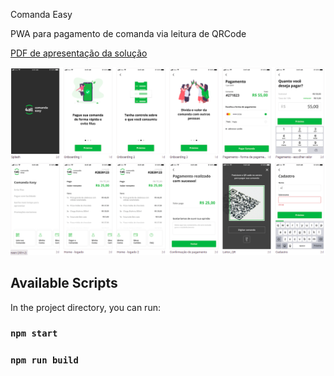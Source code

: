 Comanda Easy

PWA para pagamento de comanda via leitura de QRCode

[PDF de apresentação da solução](https://drive.google.com/file/d/17AHpwIWYGSyCI3szueZWPJNQNKcSQbN-/view?usp=sharing)

![ComandaEasy](https://raw.githubusercontent.com/mathiasfc/Hackaton-PWA/master/src/images/pwahack.png)



## Available Scripts

In the project directory, you can run:

### `npm start`

### `npm run build`
